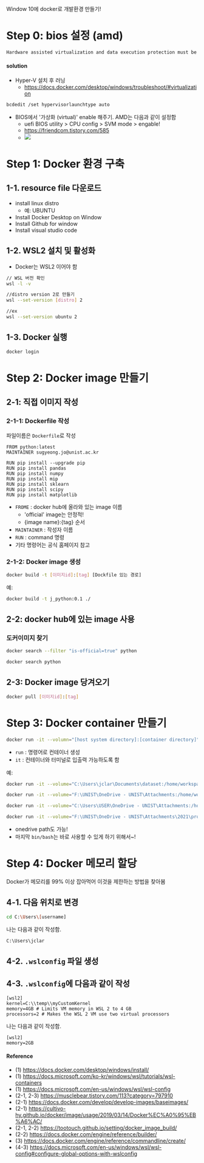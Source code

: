 Window 10에 docker로 개발환경 만들기!
# Step 0: bios 설정 (amd)
```bash
Hardware assisted virtualization and data execution protection must be enabled in the BIOS. See https://docs.docker.com/desktop/windows/troubleshoot/#virtualization
```

#### solution

- Hyper-V 설치 후 러닝
    - https://docs.docker.com/desktop/windows/troubleshoot/#virtualization
```bash
bcdedit /set hypervisorlaunchtype auto
```
- BIOS에서 '가상화 (virtual)' enable 해주기. AMD는 다음과 같이 설정함
    - uefi BIOS utility > CPU config > SVM mode > engable!
    - https://friendcom.tistory.com/585
    - ![](./img/amd.jpg)

# Step 1: Docker 환경 구축
## 1-1. resource file 다운로드
- install linux distro 
    -  예: UBUNTU 
- Install Docker Desktop on Window
- Install Github for window
- Install visual studio code
## 1-2. WSL2 설치 및 활성화
- Docker는 WSL2 이어야 함 
```bash
// WSL 버전 확인
wsl -l -v 

//distro version 2로 만들기
wsl --set-version [distro] 2  

//ex
wsl --set-version ubuntu 2

```
## 1-3. Docker 실행
```bash
docker login
```


# Step 2: Docker image 만들기 
## 2-1: 직접 이미지 작성
### 2-1-1: Dockerfile 작성
파일이름은 `Dockerfile`로 작성
```vim
FROM python:latest
MAINTAINER sugyeong.jo@unist.ac.kr

RUN pip install --upgrade pip
RUN pip install pandas
RUN pip install numpy
RUN pip install mip
RUN pip install sklearn
RUN pip install scipy
RUN pip install matplotlib
```
- `FROME` : docker hub에 올라와 있는 image 이름 
    - 'official' image는 안정적! 
    - {image name}:{tag} 순서
- `MAINTAINER` : 작성자 이름
- `RUN` : command 명령
- 기타 명령어는 공식 홈페이지 참고


### 2-1-2: Docker image 생성
```bash
docker build -t [이미지id]:[tag] [Dockfile 있는 경로]
```
예:
```bash
docker build -t j_python:0.1 ./
```
## 2-2: docker hub에 있는 image 사용
### 도커이미지 찾기
```bash
docker search --filter "is-official=true" python 

docker search python
```

## 2-3: Docker image 당겨오기 
```bash
docker pull [이미지id]:[tag]
```

# Step 3: Docker container 만들기
```bash
docker run -it --volumn="[host system directory]:[container directory]" --name [container name] [이미지id]:[tag] [ARG...]
```
- `run` : 명령어로 컨테이너 생성
- `it` : 컨테이너와 터미널로 입출력 가능하도록 함

예:
```bash
docker run -it --volume="C:\Users\jclar\Documents\dataset:/home/workspace" --name j_python j_python:0.1 /bin/bash

docker run -it --volume="F:\UNIST\OneDrive - UNIST\Attachments:/home/workspace" --name j_python sugyeong/j_python:0.2 /bin/bash

docker run -it --volume="C:\Users\USER\OneDrive - UNIST\Attachments:/home/workspace" --name j_python sugyeong/j_python:0.2 /bin/bash

docker run -it --volume="F:\UNIST\OneDrive - UNIST\Attachments\2021\project\sejong:/home/workspace" --name jupyterdocker jupyter/datascience-notebook:latest  /bin/bash


```
- onedrive path도 가능! 
- 마지막 `bin/bash`는 바로 사용할 수 있게 하기 위해서~!


# Step 4: Docker 메모리 할당
Docker가 메모리를 99% 이상 잡아먹어 이것을 제한하는 방법을 찾아봄

## 4-1. 다음 위치로 변경
```bash
cd C:\Users\[username]
```
나는 다음과 같이 작성함.
```bash
C:\Users\jclar
```

## 4-2. `.wslconfig` 파일 생성
## 4-3. `.wslconfig`에 다음과 같이 작성
```
[wsl2]
kernel=C:\\temp\\myCustomKernel
memory=4GB # Limits VM memory in WSL 2 to 4 GB
processors=2 # Makes the WSL 2 VM use two virtual processors

```

나는 다음과 같이 작성함.
```
[wsl2]
memory=2GB

```
#### Reference
- (1) https://docs.docker.com/desktop/windows/install/
- (1) https://docs.microsoft.com/ko-kr/windows/wsl/tutorials/wsl-containers
- (1) https://docs.microsoft.com/en-us/windows/wsl/wsl-config
- (2-1, 2-3) https://musclebear.tistory.com/113?category=797910
- (2-1) https://docs.docker.com/develop/develop-images/baseimages/
- (2-1) https://cultivo-hy.github.io/docker/image/usage/2019/03/14/Docker%EC%A0%95%EB%A6%AC/
- (2-1, 2-2) https://tootouch.github.io/setting/docker_image_build/
- (2-2) https://docs.docker.com/engine/reference/builder/
- (3) https://docs.docker.com/engine/reference/commandline/create/
- (4-3) https://docs.microsoft.com/en-us/windows/wsl/wsl-config#configure-global-options-with-wslconfig
